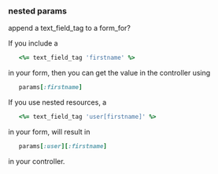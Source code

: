 
### nested params

append a text_field_tag to a form_for?


If you include a
```ruby
   <%= text_field_tag 'firstname' %>
```
in your form, then you can get the value in the controller using
```ruby
   params[:firstname]
```

If you use nested resources, a
```ruby
   <%= text_field_tag 'user[firstname]' %>
```
in your form, will result in
```ruby
   params[:user][:firstname]
```
in your controller.




